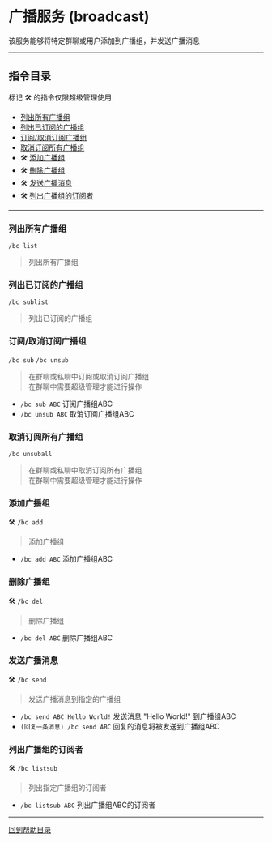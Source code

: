 # 广播服务 (broadcast)

该服务能够将特定群聊或用户添加到广播组，并发送广播消息

---

## 指令目录

标记 🛠️ 的指令仅限超级管理使用

- [列出所有广播组](#列出所有广播组)
- [列出已订阅的广播组](#列出已订阅的广播组)
- [订阅/取消订阅广播组](#订阅取消订阅广播组)
- [取消订阅所有广播组](#取消订阅所有广播组)
- 🛠️ [添加广播组](#添加广播组)
- 🛠️ [删除广播组](#删除广播组)
- 🛠️ [发送广播消息](#发送广播消息)
- 🛠️ [列出广播组的订阅者](#列出广播组的订阅者)

---


### 列出所有广播组
`/bc list`
> 列出所有广播组


### 列出已订阅的广播组
`/bc sublist`
> 列出已订阅的广播组


### 订阅/取消订阅广播组
`/bc sub` `/bc unsub`
> 在群聊或私聊中订阅或取消订阅广播组  
在群聊中需要超级管理才能进行操作  

- `/bc sub ABC` 订阅广播组ABC
- `/bc unsub ABC` 取消订阅广播组ABC


### 取消订阅所有广播组
`/bc unsuball`
> 在群聊或私聊中取消订阅所有广播组  
在群聊中需要超级管理才能进行操作  


### 添加广播组
🛠️ `/bc add`
> 添加广播组

- `/bc add ABC` 添加广播组ABC


### 删除广播组
🛠️ `/bc del`
> 删除广播组

- `/bc del ABC` 删除广播组ABC


### 发送广播消息
🛠️ `/bc send`
> 发送广播消息到指定的广播组

- `/bc send ABC Hello World!` 发送消息 "Hello World!" 到广播组ABC
- `(回复一条消息) /bc send ABC` 回复的消息将被发送到广播组ABC


### 列出广播组的订阅者
🛠️ `/bc listsub`
> 列出指定广播组的订阅者

- `/bc listsub ABC` 列出广播组ABC的订阅者


---

[回到帮助目录](./main.md)